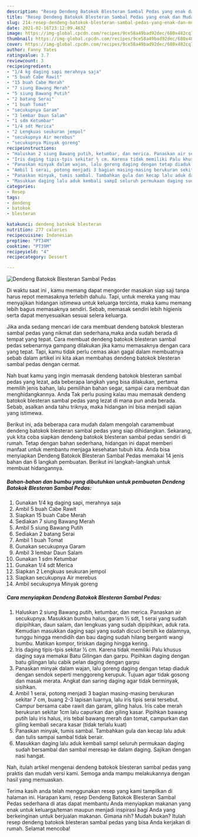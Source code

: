 ```yaml
---
description: "Resep Dendeng Batokok Blesteran Sambal Pedas yang enak dan Mudah Dibuat"
title: "Resep Dendeng Batokok Blesteran Sambal Pedas yang enak dan Mudah Dibuat"
slug: 214-resep-dendeng-batokok-blesteran-sambal-pedas-yang-enak-dan-mudah-dibuat
date: 2021-02-16T23:12:09.463Z
image: https://img-global.cpcdn.com/recipes/9ce58a49bad92dec/680x482cq70/dendeng-batokok-blesteran-sambal-pedas-foto-resep-utama.jpg
thumbnail: https://img-global.cpcdn.com/recipes/9ce58a49bad92dec/680x482cq70/dendeng-batokok-blesteran-sambal-pedas-foto-resep-utama.jpg
cover: https://img-global.cpcdn.com/recipes/9ce58a49bad92dec/680x482cq70/dendeng-batokok-blesteran-sambal-pedas-foto-resep-utama.jpg
author: Fanny Yates
ratingvalue: 3.7
reviewcount: 3
recipeingredient:
- "1/4 kg daging sapi merahnya saja"
- "5 buah Cabe Rawit"
- "15 buah Cabe Merah"
- "7 siung Bawang Merah"
- "5 siung Bawang Putih"
- "2 batang Serai"
- "1 buah Tomat"
- "secukupnya Garam"
- "3 lembar Daun Salam"
- "1 sdm Ketumbar"
- "1/4 sdt Merica"
- "2 Lengkuas seukuran jempol"
- "secukupnya Air merebus"
- "secukupnya Minyak goreng"
recipeinstructions:
- "Haluskan 2 siung Bawang putih, ketumbar, dan merica. Panaskan air secukupnya. Masukkan bumbu halus, garam ½ sdt, 1 serai yang sudah dipipihkan, daun salam, dan lengkuas yang sudah dipipihkan, aduk rata. Kemudian masukkan daging sapi yang sudah dicuci bersih ke dalamnya, tunggu hingga mendidih dan bau daging sudah hilang berganti wangi bumbu. Matikan kompor, tiriskan daging hingga kering."
- "Iris daging tipis-tpis sekitar ½ cm. Karena tidak memiliki Palu khusus daging saya memakai Batu Gilingan dan garpu. Pipihkan daging dengan batu gilingan lalu cabik pelan daging dengan garpu"
- "Panaskan minyak dalam wajan, lalu goreng daging dengan tetap diaduk dengan sendok seperti menggoreng kerupuk. Tujuan agar tidak gosong dan masak merata. Angkat dan saring daging agar tidak berminyak, sisihkan."
- "Ambil 1 serai, potong menjadi 3 bagian masing-masing berukuran sekitar 7 cm, buang 2-3 lapisan luarnya, lalu iris tipis serai tersebut. Campur bersama cabe rawit dan garam, giling halus. Iris cabe merah berukuran sekitar 1cm lalu capurkan dan giling kasar. Pipihkan bawang putih lalu iris halus, iris tebal bawang merah dan tomat, campurkan dan giling kembali secara kasar (tidak terlalu kuat)"
- "Panaskan minyak, tumis sambal. Tambahkan gula dan kecap lalu aduk dan tulis sampai sambal tidak berair."
- "Masukkan daging lalu aduk kembali sampI seluruh permukaan daging sudah bersambal dan sambal meresap ke dalam daging. Sajikan dengan nasi hangat."
categories:
- Resep
tags:
- dendeng
- batokok
- blesteran

katakunci: dendeng batokok blesteran 
nutrition: 277 calories
recipecuisine: Indonesian
preptime: "PT34M"
cooktime: "PT39M"
recipeyield: "4"
recipecategory: Dessert

---
```



![Dendeng Batokok Blesteran Sambal Pedas](https://img-global.cpcdn.com/recipes/9ce58a49bad92dec/680x482cq70/dendeng-batokok-blesteran-sambal-pedas-foto-resep-utama.jpg)

Di waktu  saat ini , kamu memang dapat mengorder masakan siap saji tanpa harus repot memasaknya terlebih dahulu. Tapi, untuk mereka yang mau menyajikan hidangan istimewa untuk keluarga tercinta, maka kamu memang lebih bagus memasaknya sendiri. Sebab, memasak sendiri lebih higienis serta dapat menyesuaikan sesuai selera keluarga.

Jika anda sedang mencari ide cara membuat dendeng batokok blesteran sambal pedas yang nikmat dan sederhana,maka anda sudah berada di tempat yang tepat. Cara membuat dendeng batokok blesteran sambal pedas  sebenarnya gampang dilakukan jika kamu memasaknya dengan cara yang tepat. Tapi, kamu tidak perlu cemas akan gagal dalam membuatnya 
sebab dalam artikel ini kita akan membahas dendeng batokok blesteran sambal pedas dengan cermat.  



Nah buat kamu yang ingin memasak dendeng batokok blesteran sambal pedas yang lezat, ada beberapa langkah yang bisa dilakukan, pertama memilih jenis bahan, lalu pemilihan bahan segar, sampai cara membuat dan menghidangkannya. Anda Tak perlu pusing kalau mau memasak dendeng batokok blesteran sambal pedas yang lezat di mana pun anda berada. Sebab, asalkan anda  tahu triknya, maka hidangan ini bisa menjadi sajian yang istimewa.

Berikut ini, ada beberapa cara mudah dalam mengolah caramembuat dendeng batokok blesteran sambal pedas yang siap dihidangkan. Sekarang, yuk kita coba siapkan dendeng batokok blesteran sambal pedas sendiri di rumah. Tetap dengan bahan sederhana, hidangan ini dapat memberi manfaat untuk membantu menjaga kesehatan tubuh kita. Anda bisa menyiapkan Dendeng Batokok Blesteran Sambal Pedas memakai 14 jenis bahan dan 6 langkah pembuatan. Berikut ini langkah-langkah untuk membuat hidangannya.

<!--inarticleads1-->

##### Bahan-bahan dan bumbu yang dibutuhkan untuk pembuatan Dendeng Batokok Blesteran Sambal Pedas:

1. Gunakan 1/4 kg daging sapi, merahnya saja
1. Ambil 5 buah Cabe Rawit
1. Siapkan 15 buah Cabe Merah
1. Sediakan 7 siung Bawang Merah
1. Ambil 5 siung Bawang Putih
1. Sediakan 2 batang Serai
1. Ambil 1 buah Tomat
1. Gunakan secukupnya Garam
1. Ambil 3 lembar Daun Salam
1. Gunakan 1 sdm Ketumbar
1. Gunakan 1/4 sdt Merica
1. Siapkan 2 Lengkuas seukuran jempol
1. Siapkan secukupnya Air merebus
1. Ambil secukupnya Minyak goreng




<!--inarticleads2-->

##### Cara menyiapkan Dendeng Batokok Blesteran Sambal Pedas:

1. Haluskan 2 siung Bawang putih, ketumbar, dan merica. Panaskan air secukupnya. Masukkan bumbu halus, garam ½ sdt, 1 serai yang sudah dipipihkan, daun salam, dan lengkuas yang sudah dipipihkan, aduk rata. Kemudian masukkan daging sapi yang sudah dicuci bersih ke dalamnya, tunggu hingga mendidih dan bau daging sudah hilang berganti wangi bumbu. Matikan kompor, tiriskan daging hingga kering.
1. Iris daging tipis-tpis sekitar ½ cm. Karena tidak memiliki Palu khusus daging saya memakai Batu Gilingan dan garpu. Pipihkan daging dengan batu gilingan lalu cabik pelan daging dengan garpu
1. Panaskan minyak dalam wajan, lalu goreng daging dengan tetap diaduk dengan sendok seperti menggoreng kerupuk. Tujuan agar tidak gosong dan masak merata. Angkat dan saring daging agar tidak berminyak, sisihkan.
1. Ambil 1 serai, potong menjadi 3 bagian masing-masing berukuran sekitar 7 cm, buang 2-3 lapisan luarnya, lalu iris tipis serai tersebut. Campur bersama cabe rawit dan garam, giling halus. Iris cabe merah berukuran sekitar 1cm lalu capurkan dan giling kasar. Pipihkan bawang putih lalu iris halus, iris tebal bawang merah dan tomat, campurkan dan giling kembali secara kasar (tidak terlalu kuat)
1. Panaskan minyak, tumis sambal. Tambahkan gula dan kecap lalu aduk dan tulis sampai sambal tidak berair.
1. Masukkan daging lalu aduk kembali sampI seluruh permukaan daging sudah bersambal dan sambal meresap ke dalam daging. Sajikan dengan nasi hangat.




Nah, itulah artikel mengenai  dendeng batokok blesteran sambal pedas  yang praktis dan mudah versi kami. Semoga anda mampu melakukannya dengan hasil yang memuaskan. 

Terima kasih anda telah menggunakan resep yang kami tampilkan di halaman ini. Harapan kami, resep  Dendeng Batokok Blesteran Sambal Pedas sederhana di atas dapat membantu Anda menyiapkan makanan yang enak untuk keluarga/teman maupun menjadi inspirasi bagi Anda yang berkeinginan untuk berjualan makanan. Gimana nih? Mudah bukan? Itulah resep dendeng batokok blesteran sambal pedas yang bisa Anda kerjakan di rumah. Selamat mencoba!

